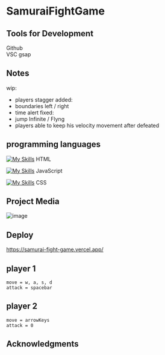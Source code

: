 # SamuraiFightGame

## Tools for Development

Github  
VSC
gsap

## Notes
wip:
- players stagger
added:
- boundaries left / right 
- time alert
fixed:
- jump Infinite / Flyng
- players able to keep his velocity movement after defeated


## programming languages 

[![My Skills](https://skills.thijs.gg/icons?i=html)](https://skills.thijs.gg)
HTML 

[![My Skills](https://skills.thijs.gg/icons?i=js)](https://skills.thijs.gg)
 JavaScript 
 
[![My Skills](https://skills.thijs.gg/icons?i=css)](https://skills.thijs.gg)
 CSS

 ## Project Media
![image](https://user-images.githubusercontent.com/100350587/193861753-d856de35-7458-4eab-9362-f9f4a11858e5.png)


 ## Deploy

https://samurai-fight-game.vercel.app/
    
    
   ## player 1
    move = w, a, s, d 
    attack = spacebar
   ## player 2
    move = arrowKeys
    attack = 0
 ## Acknowledgments




